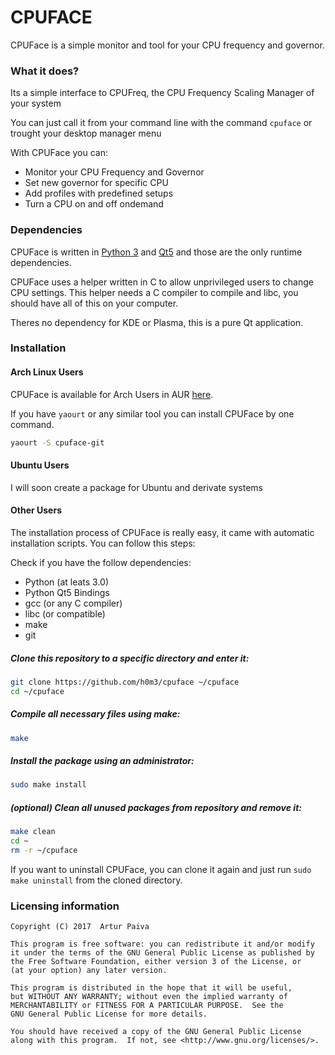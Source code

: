 # CPUFACE

CPUFace is a simple monitor and tool for your CPU frequency and governor.



### What it does?

Its a simple interface to CPUFreq, the CPU Frequency Scaling Manager of your system

You can just call it from your command line with the command `cpuface` or trought your desktop manager menu

With CPUFace you can:

- Monitor your CPU Frequency and Governor
- Set new governor for specific CPU
- Add profiles with predefined setups
- Turn a CPU on and off ondemand

### Dependencies

CPUFace is written in [Python 3](http://python.org) and [Qt5](http://doc.qt.io/qt-5/) and those are the only runtime dependencies.

CPUFace uses a helper written in C to allow unprivileged users to change CPU settings. This helper needs a C compiler to compile and libc, you should have all of this on your computer.

Theres no dependency for KDE or Plasma, this is a pure Qt application.

### Installation

#### Arch Linux Users

CPUFace is available for Arch Users in AUR [here](https://aur.archlinux.org/packages/cpuface-git/).

If you have `yaourt` or any similar tool you can install CPUFace by one command.
```sh
yaourt -S cpuface-git
```

#### Ubuntu Users

I will soon create a package for Ubuntu and derivate systems

#### Other Users

The installation process of CPUFace is really easy, it came with automatic installation scripts. You can follow this steps:

Check if you have the follow dependencies:
- Python (at leats 3.0)
- Python Qt5 Bindings
- gcc (or any C compiler)
- libc (or compatible)
- make
- git

##### Clone this repository to a specific directory and enter it:

```sh
git clone https://github.com/h0m3/cpuface ~/cpuface
cd ~/cpuface
```

##### Compile all necessary files using make:

```sh
make
```

##### Install the package using an administrator:

```sh
sudo make install
```

##### (optional) Clean all unused packages from repository and remove it:

```sh
make clean
cd ~
rm -r ~/cpuface
```

If you want to uninstall CPUFace, you can clone it again and just run `sudo make uninstall` from the cloned directory.

### Licensing information

    Copyright (C) 2017  Artur Paiva

    This program is free software: you can redistribute it and/or modify
    it under the terms of the GNU General Public License as published by
    the Free Software Foundation, either version 3 of the License, or
    (at your option) any later version.

    This program is distributed in the hope that it will be useful,
    but WITHOUT ANY WARRANTY; without even the implied warranty of
    MERCHANTABILITY or FITNESS FOR A PARTICULAR PURPOSE.  See the
    GNU General Public License for more details.

    You should have received a copy of the GNU General Public License
    along with this program.  If not, see <http://www.gnu.org/licenses/>.

